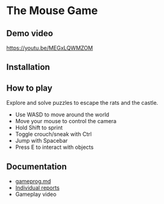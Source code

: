 # The Mouse Game

## Demo video

https://youtu.be/MEGxLQWMZOM

## Installation


## How to play
Explore and solve puzzles to escape the rats and the castle.
- Use WASD to move around the world
- Move your mouse to control the camera
- Hold Shift to sprint
- Toggle crouch/sneak with Ctrl
- Jump with Spacebar
- Press E to interact with objects

## Documentation
- [gameprog.md](https://github.com/idarlm/imt3603-project/blob/247e600c9ffb8b3656a2ee7520f03253f70c343c/gameprog.md)
- [Individual reports](https://github.com/idarlm/imt3603-project/tree/247e600c9ffb8b3656a2ee7520f03253f70c343c/Reports)
- Gameplay video



